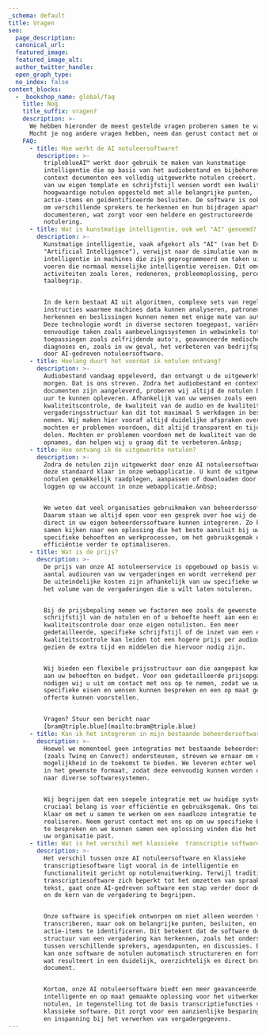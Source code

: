 ```yaml
---
_schema: default
title: Vragen
seo:
  page_description:
  canonical_url:
  featured_image:
  featured_image_alt:
  author_twitter_handle:
  open_graph_type:
  no_index: false
content_blocks:
  - _bookshop_name: global/faq
    title: Nog
    title_suffix: vragen?
    description: >-
      We hebben hieronder de meest gestelde vragen proberen samen te vatten.
      Mocht je nog andere vragen hebben, neem dan gerust contact met ons op.
    FAQ:
      - title: Hoe werkt de AI notuleersoftware?
        description: >-
          tripleblueAI™ werkt door gebruik te maken van kunstmatige
          intelligentie die op basis van het audiobestand en bijbehorende
          context documenten een volledig uitgewerkte notulen creëert. Op basis
          van uw eigen template en schrijfstijl wensen wordt een kwalitatief
          hoogwaardige notulen opgesteld met alle belangrijke punten,
          actie-items en geïdentificeerde besluiten. De software is ook in staat
          om verschillende sprekers te herkennen en hun bijdragen apart te
          documenteren, wat zorgt voor een heldere en gestructureerde
          notulering.
      - title: Wat is kunstmatige intelligentie, ook wel "AI" genoemd?
        description: >-
          Kunstmatige intelligentie, vaak afgekort als "AI" (van het Engelse
          "Artificial Intelligence"), verwijst naar de simulatie van menselijke
          intelligentie in machines die zijn geprogrammeerd om taken uit te
          voeren die normaal menselijke intelligentie vereisen. Dit omvat
          activiteiten zoals leren, redeneren, probleemoplossing, perceptie en
          taalbegrip.


          In de kern bestaat AI uit algoritmen, complexe sets van regels en
          instructies waarmee machines data kunnen analyseren, patronen kunnen
          herkennen en beslissingen kunnen nemen met enige mate van autonomie.
          Deze technologie wordt in diverse sectoren toegepast, variërend van
          eenvoudige taken zoals aanbevelingssystemen in webwinkels tot complexe
          toepassingen zoals zelfrijdende auto's, geavanceerde medische
          diagnoses en, zoals in uw geval, het verbeteren van bedrijfsprocessen
          door AI-gedreven notuleersoftware.
      - title: Hoelang duurt het voordat ik notulen ontvang?
        description: >-
          Audiobestand vandaag opgeleverd, dan ontvangt u de uitgewerkte notulen
          morgen. Dat is ons streven. Zodra het audiobestand en context
          documenten zijn aangeleverd, proberen wij altijd de notulen binnen 24
          uur te kunnen opleveren. Afhankelijk van uw wensen zoals een extra
          kwaliteitscontrole, de kwaliteit van de audio en de kwaliteit van de
          vergaderingsstructuur kan dit tot maximaal 5 werkdagen in beslag
          nemen. Wij maken hier vooraf altijd duidelijke afspraken over maken en
          mochten er problemen voordoen, dit altijd transparent en tijdig met u
          delen. Mochten er problemen voordoen met de kwaliteit van de audio
          opnames, dan helpen wij u graag dit te verbeteren.&nbsp;
      - title: Hoe ontvang ik de uitgewerkte notulen?
        description: >-
          Zodra de notulen zijn uitgewerkt door onze AI notuleersoftware, staan
          deze standaard klaar in onze webapplicatie. U kunt de uitgewerkte
          notulen gemakkelijk raadplegen, aanpassen of downloaden door in te
          loggen op uw account in onze webapplicatie.&nbsp;


          We weten dat veel organisaties gebruikmaken van beheerderssofware.
          Daarom staan we altijd open voor een gesprek over hoe wij de notulen
          direct in uw eigen beheerderssoftware kunnen integreren. Zo kunnen we
          samen kijken naar een oplossing die het beste aansluit bij uw
          specifieke behoeften en werkprocessen, om het gebruiksgemak en de
          efficiëntie verder te optimaliseren.
      - title: Wat is de prijs?
        description: >-
          De prijs van onze AI notuleerservice is opgebouwd op basis van het
          aantal audiouren van uw vergaderingen en wordt verrekend per audiouur.
          De uiteindelijke kosten zijn afhankelijk van uw specifieke wensen en
          het volume van de vergaderingen die u wilt laten notuleren.


          Bij de prijsbepaling nemen we factoren mee zoals de gewenste
          schrijfstijl van de notulen en of u behoefte heeft aan een extra
          kwaliteitscontrole door onze eigen notulisten. Een meer
          gedetailleerde, specifieke schrijfstijl of de inzet van een extra
          kwaliteitscontrole kan leiden tot een hogere prijs per audiouur,
          gezien de extra tijd en middelen die hiervoor nodig zijn.


          Wij bieden een flexibele prijsstructuur aan die aangepast kan worden
          aan uw behoeften en budget. Voor een gedetailleerde prijsopgave,
          nodigen wij u uit om contact met ons op te nemen, zodat we uw
          specifieke eisen en wensen kunnen bespreken en een op maat gemaakte
          offerte kunnen voorstellen.


          Vragen? Stuur een bericht naar
          [bram@triple.blue](mailto:bram@triple.blue)
      - title: Kan ik het integreren in mijn bestaande beheerdersoftware?
        description: >-
          Hoewel we momenteel geen integraties met bestaande beheerderssoftware
          (zoals Twinq en Convect) ondersteunen, streven we ernaar om deze
          mogelijkheid in de toekomst te bieden. We leveren echter wel notulen
          in het gewenste formaat, zodat deze eenvoudig kunnen worden overgezet
          naar diverse softwaresystemen.


          Wij begrijpen dat een soepele integratie met uw huidige systemen van
          cruciaal belang is voor efficiëntie en gebruiksgemak. Ons team staat
          klaar om met u samen te werken om een naadloze integratie te
          realiseren. Neem gerust contact met ons op om uw specifieke behoeften
          te bespreken en we kunnen samen een oplossing vinden die het beste bij
          uw organisatie past.
      - title: Wat is het verschil met klassieke  transcriptie software?
        description: >-
          Het verschil tussen onze AI notuleersoftware en klassieke
          transcriptiesoftware ligt vooral in de intelligentie en
          functionaliteit gericht op notulenuitwerking. Terwijl traditionele
          transcriptiesoftware zich beperkt tot het omzetten van spraak naar
          tekst, gaat onze AI-gedreven software een stap verder door de context
          en de kern van de vergadering te begrijpen.


          Onze software is specifiek ontworpen om niet alleen woorden te
          transcriberen, maar ook om belangrijke punten, besluiten, en
          actie-items te identificeren. Dit betekent dat de software de
          structuur van een vergadering kan herkennen, zoals het onderscheid
          tussen verschillende sprekers, agendapunten, en discussies. Bovendien
          kan onze software de notulen automatisch structureren en formatteren,
          wat resulteert in een duidelijk, overzichtelijk en direct bruikbaar
          document.


          Kortom, onze AI notuleersoftware biedt een meer geavanceerde,
          intelligente en op maat gemaakte oplossing voor het uitwerken van
          notulen, in tegenstelling tot de basis transcriptiefuncties van
          klassieke software. Dit zorgt voor een aanzienlijke besparing in tijd
          en inspanning bij het verwerken van vergadergegevens.
---
```

